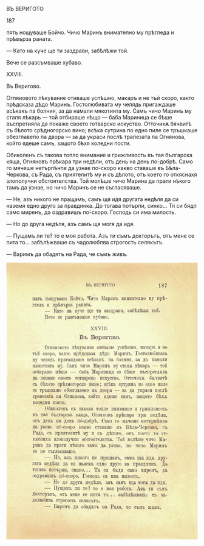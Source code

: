﻿ВЪ ВЕРИГОТО

187

пять нощуваше Бойчо. Чичо Маринъ внимателно му прѣгледа и прѣвърза раната.

— Като на куче ще ти заздрави, забѣлѣжи той.

Вече се разсъмваше хубаво.

XXVIII.

Въ Веригово.

Огпяиовото лѣкувание отиваше успѣшно, макаръ и не тъй скоро, както прѣдсказа дѣдо Маринъ. Гостолюбивата му челядь пригаждаше всѣкакъ па болния, за да намали мякотията му. Самъ чичо Маринъ му стапя лѣкарь — той отбираше нѣщо — баба Мариница се бѣше въспретияла да покаже своето готварско искуство. Отточихѫ бячвитѣ съ бѣлото срѣдногорско вино; всѣка сутрина по едно пиле се тръшкаше обезглавепо па двора — за да украси послѣ трапезата па Огнянова, който ядеше самъ, защото бѣхя коледни пости.

Обиколенъ съ такова топло внимание и грижливость въ тая българска кяща, Огняновъ прѣкара три недѣли, отъ день на день по́-добрѣ. Само го мячеше нетърпѣнпе да узнае по́-скоро какво ставаше въ Бѣла-Черкова, съ Рада, съ приятелитѣ му и съ дѣлото, отъ което го откяснахя злополучни обстоятелства. Той молѣше чичо Марина да прати нѣкого тамъ да узнае, но чичо Маринъ се не съгласяваше.

— Не, азъ никого не пращамъ, самъ щя идя другата недѣля да си наземя едно друго за правдинка. До тогава потърпи, синко... Тп си бядп само миренъ, да оздравишъ по́-скоро. Господь си има милость.

— Но до друга недѣля, азъ самъ щя могя да идя.

— Пущамъ ли те? то е моя работа. Азъ ти съмъ докторътъ, отъ мене се пита то... забѣлѣжваше съ чадолюбпва строгость селякътъ.

— Варимъ да обадятъ на Рада, че съмъ живъ.

![original](images/212.jpg)

